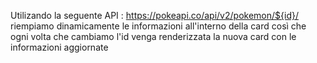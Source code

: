 Utilizando la seguente API : https://pokeapi.co/api/v2/pokemon/${id}/   
riempiamo dinamicamente le informazioni all'interno della card 
così che ogni volta che cambiamo l'id venga renderizzata 
la nuova card con le informazioni aggiornate  